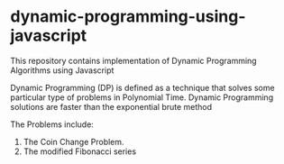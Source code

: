# dynamic-programming-using-javascript
This repository contains implementation of Dynamic Programming Algorithms using Javascript

Dynamic Programming (DP) is defined as a technique that solves some particular type of problems in Polynomial Time. Dynamic Programming solutions are faster than the exponential brute method

The Problems include:
1. The Coin Change Problem.
2. The modified Fibonacci series
